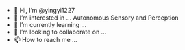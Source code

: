 - 👋 Hi, I’m @yingyi1227
- 👀 I’m interested in ... Autonomous Sensory and Perception
- 🌱 I’m currently learning ... 
- 💞️ I’m looking to collaborate on ... 
- 📫 How to reach me ...

<!---
yingyi1227/yingyi1227 is a ✨ special ✨ repository because its `README.md` (this file) appears on your GitHub profile.
You can click the Preview link to take a look at your changes.
--->
